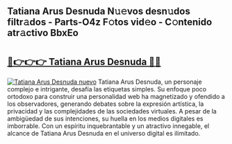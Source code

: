 ## Tatiana Arus Desnuda N𝚞𝚎vos desn𝚞dos filtr𝚊dos - Parts-O4z F𝚘tos vid𝚎o - C𝚘ntenido atr𝚊ctivo BbxEo

# <h2><a href="http://mbc7o1.tromn.icu/?c=Tatiana+Arus+Desnuda">🔗👉👉👉 Tatiana Arus Desnuda 🔗🔗</a></h2>

[![Tatiana Arus Desnuda nuevo](https://i.imgur.com/pEAQMta.gif)](http://mbc7o1.tromn.icu/?c=Tatiana+Arus+Desnuda)
Tatiana Arus Desnuda, un personaje complejo e intrigante, desafía las etiquetas simples. Su enfoque poco ortodoxo para construir una personalidad web ha magnetizado y ofendido a los observadores, generando debates sobre la expresión artística, la privacidad y las complejidades de las sociedades virtuales. A pesar de la ambigüedad de sus intenciones, su huella en los medios digitales es imborrable. Con un espíritu inquebrantable y un atractivo innegable, el alcance de Tatiana Arus Desnuda en el universo digital es ilimitado.
